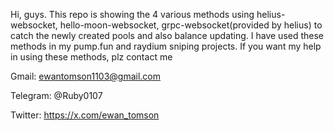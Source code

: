 Hi, guys.
This repo is showing the 4 various methods using helius-websocket, hello-moon-websocket, grpc-websocket(provided by helius) to catch the newly created pools and also balance updating.
I have used these methods in my pump.fun and raydium sniping projects.
If you want my help in using these methods, plz contact me

Gmail: ewantomson1103@gmail.com

Telegram: @Ruby0107

Twitter: https://x.com/ewan_tomson

